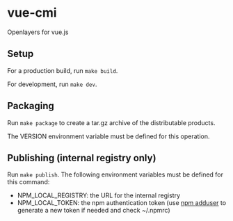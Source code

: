 # vue-cmi

Openlayers for vue.js

## Setup

For a production build, run `make build`.

For development, run `make dev`.

## Packaging

Run `make package` to create a tar.gz archive of the distributable products.

The VERSION environment variable must be defined for this operation.

## Publishing (internal registry only)

Run `make publish`.  The following environment variables must be defined for this command:

* NPM_LOCAL_REGISTRY: the URL for the internal registry
* NPM_LOCAL_TOKEN: the npm authentication token (use [npm adduser] to generate a new token if needed and check ~/.npmrc)

[npm adduser]: https://docs.npmjs.com/cli/adduser
